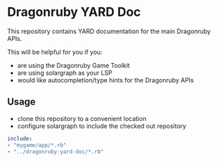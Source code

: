 # Dragonruby YARD Doc

This repository contains YARD documentation for the main Dragonruby APIs.

This will be helpful for you if you:

- are using the Dragonruby Game Toolkit
- are using solargraph as your LSP
- would like autocompletion/type hints for the Dragonruby APIs

## Usage

- clone this repository to a convenient location
- configure solargraph to include the checked out repository

```yml
include:
- "mygame/app/*.rb"
- "../dragonruby-yard-doc/*.rb"
```
